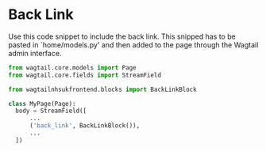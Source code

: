 # Back Link

Use this code snippet to include the back link. This snipped has to be pasted in `home/models.py' and then added to the page through the Wagtail admin interface.

```py
from wagtail.core.models import Page
from wagtail.core.fields import StreamField

from wagtailnhsukfrontend.blocks import BackLinkBlock

class MyPage(Page):
  body = StreamField([
      ...
      ('back_link', BackLinkBlock()),
      ...
  ])
```
